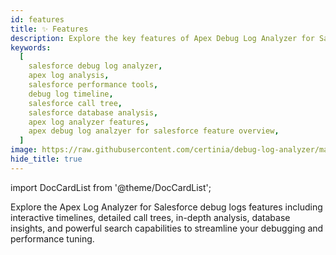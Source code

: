 ```yaml
---
id: features
title: ✨ Features
description: Explore the key features of Apex Debug Log Analyzer for Salesforce, including Timeline/Flame Chart, Call Tree, Analysis, Database, and Find functionality.
keywords:
  [
    salesforce debug log analyzer,
    apex log analysis,
    salesforce performance tools,
    debug log timeline,
    salesforce call tree,
    salesforce database analysis,
    apex log analyzer features,
    apex debug log analzyer for salesforce feature overview,
  ]
image: https://raw.githubusercontent.com/certinia/debug-log-analyzer/main/lana/assets/v1.18/lana-timeline.png
hide_title: true
---
```


import DocCardList from '@theme/DocCardList';

Explore the Apex Log Analyzer for Salesforce debug logs features including interactive timelines, detailed call trees, in-depth analysis, database insights, and powerful search capabilities to streamline your debugging and performance tuning.

<DocCardList />

